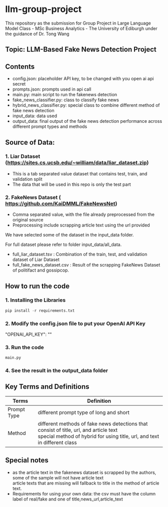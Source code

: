 # llm-group-project

This repository as the submission for Group Project in Large Language Model Class - MSc Business Analytics - The University of Ediburgh under the guidance of Dr. Tong Wang

## Topic: LLM-Based Fake News Detection Project


## Contents 
- config.json: placeholder API key, to be changed with you open ai api secret
- prompts.json: prompts used in api call
- main.py: main script to run the fakenews detection
- fake_news_classifier.py: class to classify fake news
- hybrid_news_classifier.py: special class to combine different method of fake news detection
- input_data: data used
- output_data: final output of the fake news detection performance across different prompt types and methods


## Source of Data:
### 1. Liar Dataset (https://sites.cs.ucsb.edu/~william/data/liar_dataset.zip)
- This is a tab separated value dataset that contains test, train, and validation split
- The data that will be used in this repo is only the test part
   
### 2. FakeNews Dataset ( https://github.com/KaiDMML/FakeNewsNet)
- Comma separated value, with the file already preprocessed from the original source
- Preprocessing include scrapping article text using the url provided

We have selected some of the dataset in the input_data folder. 

For full dataset please refer to folder input_data/all_data. 
- full_liar_dataset.tsv : Combination of the train, test, and validation dataset of Liar Dataset
- full_fake_news_dataset.csv : Result of the scrapping FakeNews Dataset of politifact and gossipcop.


## How to run the code

### 1. Installing the Libraries
```python
pip install -r requirements.txt
```

### 2. Modify the config.json file to put your OpenAI API Key
"OPENAI_API_KEY": ""

### 3. Run the code
```python
main.py
```

### 4. See the result in the output_data folder

## Key Terms and Definitions
| Terms          | Definition                   |
|----------------|------------------------------|
| Prompt Type  | different prompt type of long and short   |
| Method  | different methods of fake news detections that consist of title, url, and article text <br> special method of hybrid for using title, url, and text in different class  |

## Special notes
- as the article text in the fakenews dataset is scrapped by the authors, some of the sample will not have article text <br> article texts that are missing will fallback to title in the method of article text.
- Requirements for using your own data: the csv must have the column label of real/fake and one of title,news_url,article_text
